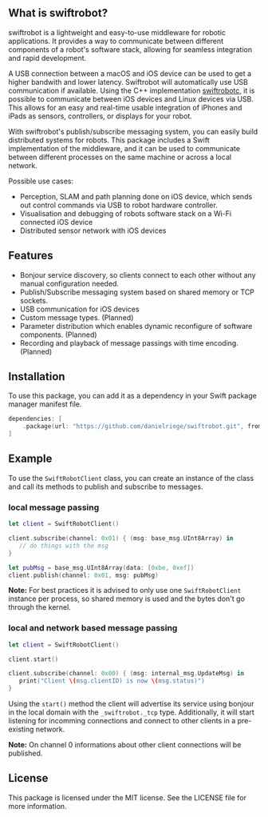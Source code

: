 ## What is swiftrobot?

swiftrobot is a lightweight and easy-to-use middleware for robotic applications. It provides a way to communicate between different components of a robot's software stack, allowing for seamless integration and rapid development.

A USB connection between a macOS and iOS device can be used to get a higher bandwith and lower latency. Swiftrobot will automatically use USB communication if available. Using the C++ implementation [swiftrobotc](https://github.com/danielriege/swiftrobotc), it is possible to communicate between iOS devices and Linux devices via USB. This allows for an easy and real-time usable integration of iPhones and iPads as sensors, controllers, or displays for your robot.

With swiftrobot's publish/subscribe messaging system, you can easily build distributed systems for robots. This package includes a Swift implementation of the middleware, and it can be used to communicate between different processes on the same machine or across a local network. 

Possible use cases:

- Perception, SLAM and path planning done on iOS device, which sends out control commands via USB to robot hardware controller.
- Visualisation and debugging of robots software stack on a Wi-Fi connected iOS device
- Distributed sensor network with iOS devices

## Features

- Bonjour service discovery, so clients connect to each other without any manual configuration needed.
- Publish/Subscribe messaging system based on shared memory or TCP sockets.
- USB communication for iOS devices
- Custom message types. (Planned)
- Parameter distribution which enables dynamic reconfigure of software components. (Planned)
- Recording and playback of message passings with time encoding. (Planned)

## Installation

To use this package, you can add it as a dependency in your Swift package manager manifest file.

```swift
dependencies: [
    .package(url: "https://github.com/danielriege/swiftrobot.git", from: "0.1.0")
]
```

## Example
To use the `SwiftRobotClient` class, you can create an instance of the class and call its methods to publish and subscribe to messages. 

### local message passing

```swift
let client = SwiftRobotClient()

client.subscribe(channel: 0x01) { (msg: base_msg.UInt8Array) in
   // do things with the msg
}

let pubMsg = base_msg.UInt8Array(data: [0xbe, 0xef])
client.publish(channel: 0x01, msg: pubMsg)
```
**Note:** For best practices it is advised to only use one `SwiftRobotClient` instance per process, so shared memory is used and the bytes don't go through the kernel.

### local and network based message passing
```swift
let client = SwiftRobotClient()

client.start()

client.subscribe(channel: 0x00) { (msg: internal_msg.UpdateMsg) in
   print("Client \(msg.clientID) is now \(msg.status)")
}
```
Using the `start()` method the client will advertise its service using bonjour in the local domain with the `_swiftrobot._tcp` type. Additionally, it will start listening for incomming connections and connect to other clients in a pre-existing network. 

**Note:** On channel 0 informations about other client connections will be published. 

## License

This package is licensed under the MIT license. See the LICENSE file for more information.
